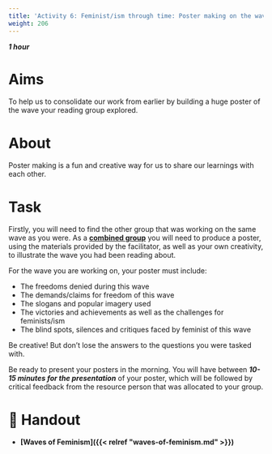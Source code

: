 ```yaml
---
title: 'Activity 6: Feminist/ism through time: Poster making on the waves and beyond'
weight: 206
---
```


***1 hour***

# Aims

To help us to consolidate our work from earlier by building a huge
poster of the wave your reading group explored.

# About

Poster making is a fun and creative way for us to share our learnings
with each other.

# Task

Firstly, you will need to find the other group that was working on the
same wave as you were. As a <u>**combined group**</u> you will need to
produce a poster, using the materials provided by the facilitator, as well
as your own creativity, to illustrate the wave you had been reading
about.

For the wave you are working on, your poster must include:

* The freedoms denied during this wave
* The demands/claims for freedom of this wave
* The slogans and popular imagery used
* The victories and achievements as well as the challenges for feminists/ism
* The blind spots, silences and critiques faced by feminist of this wave

Be creative! But don’t lose the answers to the questions you were
tasked with.

Be ready to present your posters in the morning. You will have
between ***10-15 minutes for the presentation*** of your poster, which will
be followed by critical feedback from the resource person that was
allocated to your group.

# 📖️ Handout

* **[Waves of Feminism]({{< relref "waves-of-feminism.md" >}})**

